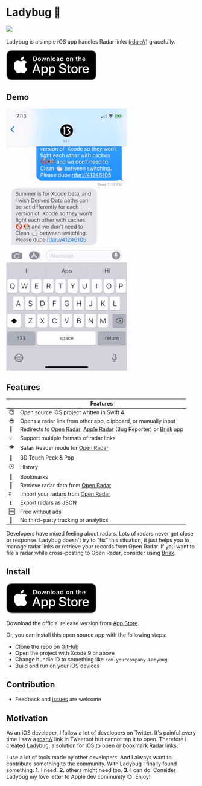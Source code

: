 # Ladybug 🐞

![](https://travis-ci.org/ethanhuang13/ladybug.svg?branch=master)

Ladybug is a simple iOS app handles Radar links ([rdar://](rdar://)) gracefully.

[![](App_Store_Badge.svg)](https://itunes.apple.com/us/app/ladybug-handles-radar-links/id1402968134?l=zh&ls=1&mt=8&ct=README)

## Demo

![Demo of user tapped a radar link in Message and opened Ladybug to view Open Radar.](demo.gif)

## Features

| | Features |
| --- | --- |
| 😇 | Open source iOS project written in Swift 4 |
| 😎 | Opens a radar link from other app, clipboard, or manually input |
| 💪 | Redirects to [Open Radar](https://openradar.appspot.com/), [Apple Radar](https://bugreport.apple.com/) (Bug Reporter) or [Brisk](https://github.com/br1sk/brisk-ios) app |
| 💡 | Support multiple formats of radar links |
| 👁 | Safari Reader mode for [Open Radar](https://openradar.appspot.com/) |
| 👀 | 3D Touch Peek & Pop |
| 🕑 | History |
| 📖 | Bookmarks |
| 📲 | Retrieve radar data from [Open Radar](https://openradar.appspot.com/) |
| ⏬ | Import your radars from [Open Radar](https://openradar.appspot.com/) |
| ⏫ | Export radars as JSON |
| 🆓 | Free without ads |
| 🚫 | No third-party tracking or analytics |

Developers have mixed feeling about radars. Lots of radars never get close or response. Ladybug doesn't try to “fix” this situation, it just helps you to manage radar links or retrieve your records from Open Radar. If you want to file a radar while cross-posting to Open Radar, consider using [Brisk](https://github.com/br1sk/brisk-ios). 

## Install

[![](App_Store_Badge.svg)](https://itunes.apple.com/us/app/ladybug-handles-radar-links/id1402968134?l=zh&ls=1&mt=8&ct=README)

Download the official release version from [App Store](https://itunes.apple.com/us/app/ladybug-handles-radar-links/id1402968134?l=zh&ls=1&mt=8&ct=README).

Or, you can install this open source app with the following steps:

- Clone the repo on [GitHub](https://github.com/ethanhuang13/ladybug)
- Open the project with Xcode 9 or above
- Change bundle ID to something like `com.yourcompany.Ladybug`
- Build and run on your iOS devices

## Contribution 

- Feedback and [issues](https://github.com/ethanhuang13/ladybug/issues/new) are welcome

## Motivation

As an iOS developer, I follow a lot of developers on Twitter. It's painful every time I saw a [rdar://](rdar://) link in Tweetbot but cannot tap it to open. Therefore I created Ladybug, a solution for iOS to open or bookmark Radar links.

I use a lot of tools made by other developers. And I always want to contribute something to the community. With Ladybug I finally found something: **1.** I need. **2.** others might need too. **3.** I can do. Consider Ladybug my love letter to Apple dev community 😍. Enjoy!
